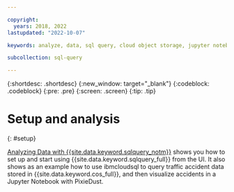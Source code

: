 ```yaml
---

copyright:
  years: 2018, 2022
lastupdated: "2022-10-07"

keywords: analyze, data, sql query, cloud object storage, jupyter notebook, pixiedust, data engine

subcollection: sql-query

---
```


{:shortdesc: .shortdesc}
{:new_window: target="_blank"}
{:codeblock: .codeblock}
{:pre: .pre}
{:screen: .screen}
{:tip: .tip}

# Setup and analysis
{: #setup}

[Analyzing Data with {{site.data.keyword.sqlquery_notm}}](https://www.ibm.com/cloud/blog/analyzing-data-with-ibm-cloud-sql-query) shows you how to set up and start using {{site.data.keyword.sqlquery_full}} from the UI. It also shows as an example how to use  ibmcloudsql to query traffic accident data stored in {{site.data.keyword.cos_full}}, and then visualize accidents in a Jupyter Notebook with PixieDust.

